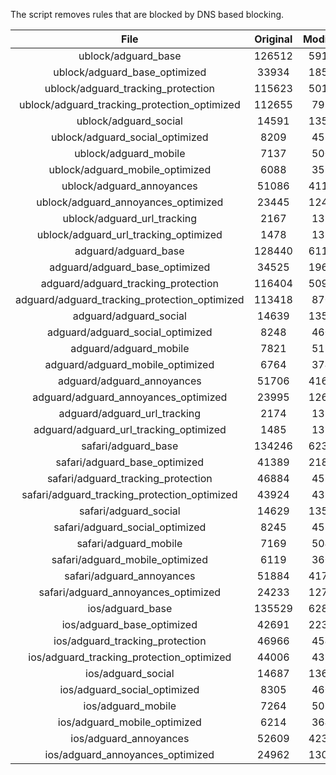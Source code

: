 The script removes rules that are blocked by DNS based blocking.


| File | Original | Modified |
|:----:|:-----:|:-----:|
| ublock/adguard_base | 126512 | 59110 |
| ublock/adguard_base_optimized | 33934 | 18582 |
| ublock/adguard_tracking_protection | 115623 | 50190 |
| ublock/adguard_tracking_protection_optimized | 112655 | 7988 |
| ublock/adguard_social | 14591 | 13538 |
| ublock/adguard_social_optimized | 8209 | 4559 |
| ublock/adguard_mobile | 7137 | 5007 |
| ublock/adguard_mobile_optimized | 6088 | 3575 |
| ublock/adguard_annoyances | 51086 | 41109 |
| ublock/adguard_annoyances_optimized | 23445 | 12401 |
| ublock/adguard_url_tracking | 2167 | 1319 |
| ublock/adguard_url_tracking_optimized | 1478 | 1316 |
| adguard/adguard_base | 128440 | 61107 |
| adguard/adguard_base_optimized | 34525 | 19603 |
| adguard/adguard_tracking_protection | 116404 | 50916 |
| adguard/adguard_tracking_protection_optimized | 113418 | 8701 |
| adguard/adguard_social | 14639 | 13593 |
| adguard/adguard_social_optimized | 8248 | 4602 |
| adguard/adguard_mobile | 7821 | 5187 |
| adguard/adguard_mobile_optimized | 6764 | 3748 |
| adguard/adguard_annoyances | 51706 | 41664 |
| adguard/adguard_annoyances_optimized | 23995 | 12698 |
| adguard/adguard_url_tracking | 2174 | 1326 |
| adguard/adguard_url_tracking_optimized | 1485 | 1323 |
| safari/adguard_base | 134246 | 62378 |
| safari/adguard_base_optimized | 41389 | 21875 |
| safari/adguard_tracking_protection | 46884 | 4535 |
| safari/adguard_tracking_protection_optimized | 43924 | 4391 |
| safari/adguard_social | 14629 | 13577 |
| safari/adguard_social_optimized | 8245 | 4589 |
| safari/adguard_mobile | 7169 | 5043 |
| safari/adguard_mobile_optimized | 6119 | 3605 |
| safari/adguard_annoyances | 51884 | 41767 |
| safari/adguard_annoyances_optimized | 24233 | 12778 |
| ios/adguard_base | 135529 | 62882 |
| ios/adguard_base_optimized | 42691 | 22378 |
| ios/adguard_tracking_protection | 46966 | 4543 |
| ios/adguard_tracking_protection_optimized | 44006 | 4399 |
| ios/adguard_social | 14687 | 13609 |
| ios/adguard_social_optimized | 8305 | 4603 |
| ios/adguard_mobile | 7264 | 5087 |
| ios/adguard_mobile_optimized | 6214 | 3646 |
| ios/adguard_annoyances | 52609 | 42388 |
| ios/adguard_annoyances_optimized | 24962 | 13085 |